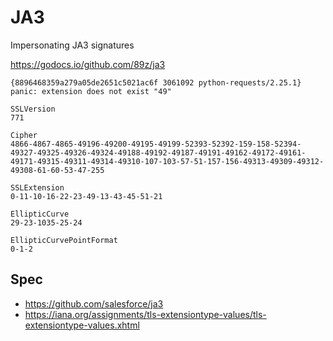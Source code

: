 # JA3

Impersonating JA3 signatures

https://godocs.io/github.com/89z/ja3

~~~
{8896468359a279a05de2651c5021ac6f 3061092 python-requests/2.25.1}
panic: extension does not exist "49"

SSLVersion
771

Cipher
4866-4867-4865-49196-49200-49195-49199-52393-52392-159-158-52394-49327-49325-49326-49324-49188-49192-49187-49191-49162-49172-49161-49171-49315-49311-49314-49310-107-103-57-51-157-156-49313-49309-49312-49308-61-60-53-47-255

SSLExtension
0-11-10-16-22-23-49-13-43-45-51-21

EllipticCurve
29-23-1035-25-24

EllipticCurvePointFormat
0-1-2
~~~

## Spec

- https://github.com/salesforce/ja3
- https://iana.org/assignments/tls-extensiontype-values/tls-extensiontype-values.xhtml

